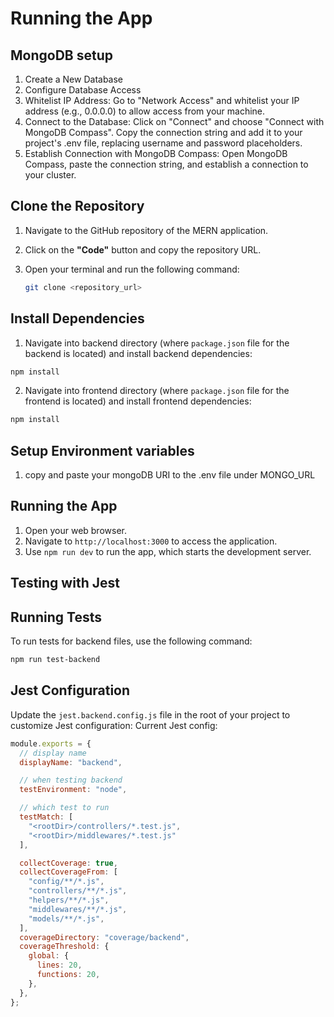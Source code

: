 # Running the App
## MongoDB setup
1. Create a New Database
2. Configure Database Access
3. Whitelist IP Address:
Go to "Network Access" and whitelist your IP address (e.g., 0.0.0.0) to allow access from your machine.
4. Connect to the Database:
Click on "Connect" and choose "Connect with MongoDB Compass".
Copy the connection string and add it to your project's .env file, replacing username and password placeholders.
5. Establish Connection with MongoDB Compass:
Open MongoDB Compass, paste the connection string, and establish a connection to your cluster.

## Clone the Repository
1. Navigate to the GitHub repository of the MERN application.
2. Click on the **"Code"** button and copy the repository URL.
3. Open your terminal and run the following command:

   ```sh
   git clone <repository_url>

## Install Dependencies
1. Navigate into backend directory (where `package.json` file for the backend is located) and install backend dependencies:
```sh
npm install
```
2. Navigate into frontend directory (where `package.json` file for the frontend is located) and install frontend dependencies:
```sh
npm install
```
## Setup Environment variables
1. copy and paste your mongoDB URI to the .env file under MONGO_URL

## Running the App
1. Open your web browser.
2. Navigate to `http://localhost:3000` to access the application.
3. Use `npm run dev` to run the app, which starts the development server.


## Testing with Jest
## Running Tests
To run tests for backend files, use the following command:
```sh
npm run test-backend
```

## Jest Configuration

Update the `jest.backend.config.js` file in the root of your project to customize Jest configuration:
Current Jest config:
```js
module.exports = {
  // display name
  displayName: "backend",

  // when testing backend
  testEnvironment: "node",

  // which test to run
  testMatch: [
    "<rootDir>/controllers/*.test.js", 
    "<rootDir>/middlewares/*.test.js"
  ],

  collectCoverage: true,
  collectCoverageFrom: [
    "config/**/*.js",
    "controllers/**/*.js",
    "helpers/**/*.js",
    "middlewares/**/*.js",
    "models/**/*.js",
  ],
  coverageDirectory: "coverage/backend",
  coverageThreshold: {
    global: {
      lines: 20,
      functions: 20,
    },
  },
};
```
